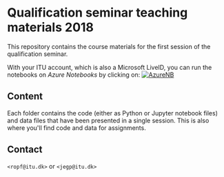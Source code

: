 # Qualification seminar teaching materials 2018

This repository contains the course materials for the first session of the qualification seminar.

With your ITU account, which is also a Microsoft LiveID, you can run the notebooks on _Azure Notebooks_ by clicking on: [![AzureNB](https://notebooks.azure.com/launch.png)](https://notebooks.azure.com/import/gh/itu-summer/session-1)


## Content

Each folder contains the code (either as Python or Jupyter notebook files) and data files that have
been presented in a single session. This is also where you'll find code and data for assignments.

## Contact

`<ropf@itu.dk>` or `<jegp@itu.dk>`
